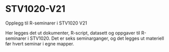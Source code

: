 # STV1020-V21
Opplegg til R-seminarer i STV1020 V21

Her legges det ut dokumenter, R-script, datasett og oppgaver til R-seminarer i STV1020. 
Det er seks seminarganger, og det legges ut materiell før hvert seminar i egne mapper. 



